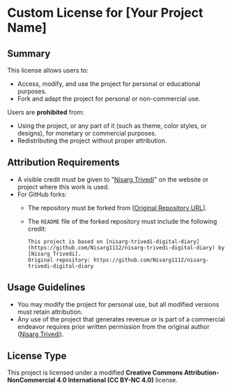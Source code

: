 # Custom License for [Your Project Name]

## Summary
This license allows users to:
- Access, modify, and use the project for personal or educational purposes.
- Fork and adapt the project for personal or non-commercial use.

Users are **prohibited** from:
- Using the project, or any part of it (such as theme, color styles, or designs), for monetary or commercial purposes.
- Redistributing the project without proper attribution.

## Attribution Requirements
- A visible credit must be given to "[Nisarg Trivedi](https://www.linkedin.com/in/nisargtrivedi1112/)" on the website or project where this work is used.
- For GitHub forks:
  - The repository must be forked from [[Original Repository URL](https://github.com/Nisarg1112/nisarg-trivedi-digital-diary)].
  - The `README` file of the forked repository must include the following credit:

    ```
    This project is based on [nisarg-trivedi-digital-diary](https://github.com/Nisarg1112/nisarg-trivedi-digital-diary) by [Nisarg Trivedi].  
    Original repository: https://github.com/Nisarg1112/nisarg-trivedi-digital-diary
    ```

## Usage Guidelines
- You may modify the project for personal use, but all modified versions must retain attribution.
- Any use of the project that generates revenue or is part of a commercial endeavor requires prior written permission from the original author ([Nisarg Trivedi](https://www.linkedin.com/in/nisargtrivedi1112/)).

## License Type
This project is licensed under a modified **Creative Commons Attribution-NonCommercial 4.0 International (CC BY-NC 4.0)** license.

